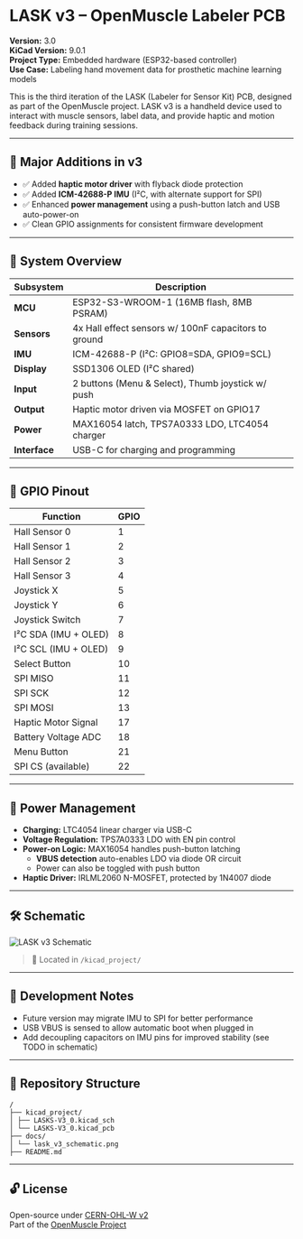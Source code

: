 # LASK v3 – OpenMuscle Labeler PCB

**Version:** 3.0  
**KiCad Version:** 9.0.1  
**Project Type:** Embedded hardware (ESP32-based controller)  
**Use Case:** Labeling hand movement data for prosthetic machine learning models

This is the third iteration of the LASK (Labeler for Sensor Kit) PCB, designed as part of the OpenMuscle project. LASK v3 is a handheld device used to interact with muscle sensors, label data, and provide haptic and motion feedback during training sessions.

---

## 🧠 Major Additions in v3

- ✅ Added **haptic motor driver** with flyback diode protection  
- ✅ Added **ICM-42688-P IMU** (I²C, with alternate support for SPI)  
- ✅ Enhanced **power management** using a push-button latch and USB auto-power-on  
- ✅ Clean GPIO assignments for consistent firmware development

---

## 🧩 System Overview

| Subsystem           | Description |
|--------------------|-------------|
| **MCU**            | ESP32-S3-WROOM-1 (16MB flash, 8MB PSRAM) |
| **Sensors**        | 4x Hall effect sensors w/ 100nF capacitors to ground |
| **IMU**            | ICM-42688-P (I²C: GPIO8=SDA, GPIO9=SCL) |
| **Display**        | SSD1306 OLED (I²C shared) |
| **Input**          | 2 buttons (Menu & Select), Thumb joystick w/ push |
| **Output**         | Haptic motor driven via MOSFET on GPIO17 |
| **Power**          | MAX16054 latch, TPS7A0333 LDO, LTC4054 charger |
| **Interface**      | USB-C for charging and programming |

---

## 🧷 GPIO Pinout

| Function                | GPIO |
|------------------------|------|
| Hall Sensor 0          | 1    |
| Hall Sensor 1          | 2    |
| Hall Sensor 2          | 3    |
| Hall Sensor 3          | 4    |
| Joystick X             | 5    |
| Joystick Y             | 6    |
| Joystick Switch        | 7    |
| I²C SDA (IMU + OLED)   | 8    |
| I²C SCL (IMU + OLED)   | 9    |
| Select Button          | 10   |
| SPI MISO               | 11   |
| SPI SCK                | 12   |
| SPI MOSI               | 13   |
| Haptic Motor Signal    | 17   |
| Battery Voltage ADC    | 18   |
| Menu Button            | 21   |
| SPI CS (available)     | 22   |

---

## 🔋 Power Management

- **Charging:** LTC4054 linear charger via USB-C  
- **Voltage Regulation:** TPS7A0333 LDO with EN pin control  
- **Power-on Logic:** MAX16054 handles push-button latching  
  - **VBUS detection** auto-enables LDO via diode OR circuit  
  - Power can also be toggled with push button  
- **Haptic Driver:** IRLML2060 N-MOSFET, protected by 1N4007 diode

---

## 🛠️ Schematic

![LASK v3 Schematic](docs/lask_v3_schematic.png)  
> 📁 Located in `/kicad_project/`

---

## 🧪 Development Notes

- Future version may migrate IMU to SPI for better performance
- USB VBUS is sensed to allow automatic boot when plugged in
- Add decoupling capacitors on IMU pins for improved stability (see TODO in schematic)

---

## 📂 Repository Structure

```
/
├── kicad_project/
│ ├── LASKS-V3_0.kicad_sch
│ └── LASKS-V3_0.kicad_pcb
├── docs/
│ └── lask_v3_schematic.png
├── README.md
```

---

## 🔓 License

Open-source under [CERN-OHL-W v2](https://ohwr.org/project/cernohl/wikis/CERN-OHL-version-2)  
Part of the [OpenMuscle Project](https://openmuscle.org)

